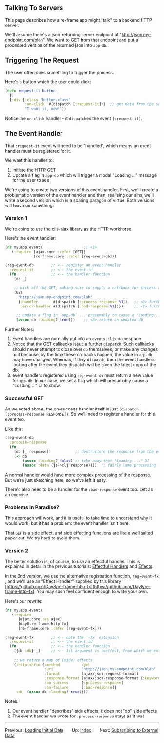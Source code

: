 
## Talking To Servers 

This page describes how a re-frame app might "talk" to a backend HTTP server.

We'll assume there's a json-returning server endpoint 
at "http://json.my-endpoint.com/blah". We want to GET from that 
endpoint and put a processed version of the returned json into `app-db`. 

## Triggering The Request

The user often does something to trigger the process. 

Here's a button which the user could click: 
```clj
(defn request-it-button
  []
  [:div {:class "button-class"
         :on-click  #(dispatch [:request-it])}  ;; get data from the server !!
         "I want it, now!"])
```

Notice the `on-click` handler - it `dispatch`es the event `[:request-it]`.

## The Event Handler

That `:request-it` event will need to be "handled", which means an event handler must be registered for it.

We want this handler to:
  1. Initiate the HTTP GET
  2. Update a flag in `app-db` which will trigger a modal "Loading ..." message for the user to see
  
We're going to create two versions of this event handler.  First, we'll create a
problematic version of the event handler and then, realising our sins, we'll write
a second version which is a soaring paragon of virtue. Both versions 
will teach us something.


### Version 1

We're going to use the [cljs-ajax library](https://github.com/JulianBirch/cljs-ajax) as the HTTP workhorse.

Here's the event handler: 
```clj
(ns my.app.events                   ;; <1>
   (:require [ajax.core :refer [GET]]
             [re-frame.core :refer [reg-event-db]))

(reg-event-db        ;; <-- register an event handler
  :request-it        ;; <-- the event id
  (fn                ;; <-- the handler function
    [db _]
   
    ;; kick off the GET, making sure to supply a callback for success and failure
    (GET
      "http://json.my-endpoint.com/blah"
      {:handler       #(dispatch [:process-response %1])   ;; <2> further dispatch !!
       :error-handler #(dispatch [:bad-response %1])})     ;; <2> further dispatch !!
      
     ;; update a flag in `app-db` ... presumably to cause a "Loading..." UI 
     (assoc db :loading? true)))    ;; <3> return an updated db 
```

Further Notes:
  1. Event handlers are normally put into an `events.cljs` namespace
  2. Notice that the GET callbacks issue a further `dispatch`. Such callbacks 
   should never attempt to close over `db` themselves, or make
   any changes to it because, by the time these callbacks happen, the value 
   in `app-db` may have changed.  Whereas, if they `dispatch`, then the event 
   handlers looking after the event they dispatch will be given the latest copy of the db.
  3. event handlers registered using `reg-event-db` must return a new value for 
   `app-db`.  In our case, we set a flag which will presumably cause a "Loading ..."
   UI to show.

### Successful GET

As we noted above, the on-success handler itself is just
`(dispatch [:process-response RESPONSE])`.  So we'll need to register a handler
for this event too.

Like this:
```clj
(reg-event-db                   
  :process-response             
  (fn
    [db [_ response]]           ;; destructure the response from the event vector
    (-> db
        (assoc :loading? false) ;; take away that "Loading ..." UI 
        (assoc :data (js->clj response))))  ;; fairly lame processing
```

A normal handler would have more complex processing of the response. But we're 
just sketching here, so we've left it easy.

There'd also need to be a handler for the `:bad-response` event too.  Left as an exercise.

### Problems In Paradise? 

This approach will work, and it is useful to take time to understand why it 
would work, but it has a problem:  the event handler isn't pure.  

That `GET` is a side effect, and side effecting functions are like a 
well salted paper cut. We try hard to avoid them.

### Version 2 

The better solution is, of course, to use an effectful handler. This 
is explained in detail in the previous tutorials: [Effectful Handlers](EffectfulHandlers.md) 
and [Effects](Effects.md).  

In the 2nd version, we use the alternative registration function, `reg-event-fx` , and we'll use an 
"Effect Handler" supplied by this library 
[https://github.com/Day8/re-frame-http-fx](https://github.com/Day8/re-frame-http-fx).
You may soon feel confident enough to write your own.
 
Here's our rewrite:

```clj
(ns my.app.events                  
   (:require
      [ajax.core :as ajax]        
      [day8.re-frame.http-fx]  
      [re-frame.core :refer [reg-event-fx]))

(reg-event-fx        ;; <-- note the `-fx` extension
  :request-it        ;; <-- the event id
  (fn                ;; <-- the handler function
    [{db :db} _]     ;; <-- 1st argument is coeffect, from which we extract db 
   
    ;; we return a map of (side) effects
    {:http-xhrio {:method          :get
                  :uri             "http://json.my-endpoint.com/blah"
                  :format          (ajax/json-request-format)
                  :response-format (ajax/json-response-format {:keywords? true}) 
                  :on-success      [:process-response]
                  :on-failure      [:bad-response]}
     :db  (assoc db :loading? true)}))
```

Notes:
  1. Our event handler "describes" side effects, it does not "do" side effects
  2. The event handler we wrote for `:process-response` stays as it was
  
  
  
***

Previous:  [Loading Initial Data](Loading-Initial-Data.md)&nbsp;&nbsp;&nbsp;&nbsp;&nbsp;&nbsp;
Up:  [Index](README.md)&nbsp;&nbsp;&nbsp;&nbsp;&nbsp;&nbsp;
Next:  [Subscribing to External Data](Subscribing-To-External-Data.md)  



<!-- START doctoc generated TOC please keep comment here to allow auto update -->
<!-- DON'T EDIT THIS SECTION, INSTEAD RE-RUN doctoc TO UPDATE -->
<!-- END doctoc generated TOC please keep comment here to allow auto update -->
